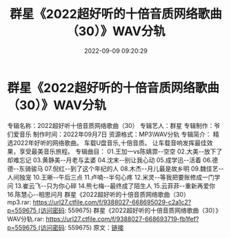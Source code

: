 ﻿---
title: 群星《2022超好听的十倍音质网络歌曲（30）》WAV分轨
date: 2022-09-09 09:20:29
categories: WAV车载音乐、镜像
tags: 华语中文
---
# 群星《2022超好听的十倍音质网络歌曲（30）》WAV分轨

专辑名称：2022超好听十倍音质网络歌曲（30）
专辑艺人：群星
专辑制作：爷们爱音乐
制作时间：2022年09月7日
资源格式：MP3\WAV分轨
专辑简介：
精选2022年好听的网络歌曲。
车载U盘音乐,十倍音质。
让车载音响发挥最佳效果，享受最美音乐旅程。
专辑曲目：
01.王加一vs陈婧霏--空空
02.大美--放下了却难忘记
03.黄静美--月老与孟婆
04.沈末--别让我心动
05.成学迅--活着
06.德德--东骑骏马
07.倪红--到了这个年纪的人
08.木杰--月儿最是故乡明
09.魏佳艺--人间独宠
10.王晰--午后三点
11.卢喃--半句心疼
12.米灵--等我把要账修成一门学问
13.崔云飞--只为你心碎
14.熊七梅--最终成了陌生人
15.云菲菲--重新再爱你
16.陈慧心--相思问月
群星《2022超好听的十倍音质网络歌曲（30）mp3.rar: https://url27.ctfile.com/f/9388027-668695029-c2a1c2?p=559675 (访问密码:
559675)
群星《2022超好听的十倍音质网络歌曲（30）》WAV分轨.rar: https://url27.ctfile.com/f/9388027-668693719-fb1fef?p=559675 (访问密码:
559675)
原文：[链接](https://blog.sina.com.cn/s/blog_1647c7e7601030zbo.html)